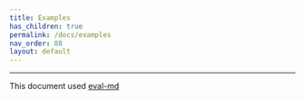 ```yaml
---
title: Examples
has_children: true
permalink: /docs/examples
nav_order: 88
layout: default
---
```


---

This document used [eval-md](https://lucasavila00.github.io/eval-md/)